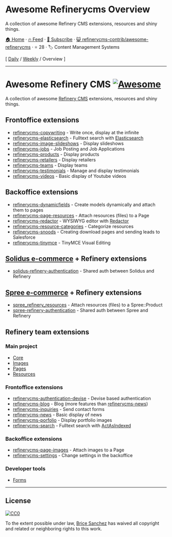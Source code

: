 # Awesome Refinerycms Overview

A collection of awesome Refinery CMS extensions, resources and shiny things.

[🏠 Home](/README.md) · [🔥 Feed](https://www.trackawesomelist.com/refinerycms-contrib/awesome-refinerycms/rss.xml) · [📮 Subscribe](https://trackawesomelist.us17.list-manage.com/subscribe?u=d2f0117aa829c83a63ec63c2f&id=36a103854c) · [😺 refinerycms-contrib/awesome-refinerycms](https://github.com/refinerycms-contrib/awesome-refinerycms) · ⭐ 28 · 🏷️ Content Management Systems

[ [Daily](/content/refinerycms-contrib/awesome-refinerycms/README.md) / [Weekly](/content/refinerycms-contrib/awesome-refinerycms/week/README.md) / Overview ]

---

# Awesome Refinery CMS [![Awesome](https://cdn.rawgit.com/sindresorhus/awesome/d7305f38d29fed78fa85652e3a63e154dd8e8829/media/badge.svg)](https://github.com/sindresorhus/awesome)

A collection of awesome [Refinery CMS](http://www.refinerycms.com/) extensions, resources and shiny things.

## Frontoffice extensions

*   [refinerycms-copywriting](https://github.com/unixcharles/refinerycms-copywriting) - Write once, display at the infinite
*   [refinerycms-elasticsearch](https://github.com/refinerycms-contrib/refinerycms-elasticsearch) - Fulltext search with [Elasticsearch](https://github.com/elastic/elasticsearch-ruby)
*   [refinerycms-image-slideshows](https://github.com/bisscomm/refinerycms-image-slideshows) - Display slideshows
*   [refinerycms-jobs](https://github.com/bisscomm/refinerycms-jobs) - Job Posting and Job Applications
*   [refinerycms-products](https://github.com/bisscomm/refinerycms-products) - Display products
*   [refinerycms-retailers](https://github.com/bisscomm/refinerycms-retailers) - Display retailers
*   [refinerycms-teams](https://github.com/bisscomm/refinerycms-teams) - Display teams
*   [refinerycms-testimonials](https://github.com/anitagraham/refinerycms-testimonials) - Manage and display testimonials
*   [refinerycms-videos](https://github.com/bisscomm/refinerycms-videos) - Basic display of Youtube videos

## Backoffice extensions

*   [refinerycms-dynamicfields](https://github.com/jfalameda/refinerycms-dynamicfields) - Create models dynamically and attach them to pages
*   [refinerycms-page-resources](https://github.com/anitagraham/refinerycms-page-resources) - Attach resources (files) to a Page
*   [refinerycms-redactor](https://github.com/rabid/refinerycms-redactor) - WYSIWYG editor with [Redactor](https://imperavi.com/redactor/)
*   [refinerycms-resource-categories](https://github.com/bisscomm/refinerycms-resource-categories) - Categorize resources
*   [refinerycms-snoods](https://github.com/cleverlemming/refinerycms-snoods) - Creating download pages and sending leads to Salesforce
*   [refinerycms-tinymce](https://github.com/ghoppe/refinerycms-tinymce) - TinyMCE Visual Editing

## [Solidus e-commerce](https://github.com/solidusio/solidus) + Refinery extensions

*   [solidus-refinery-authentication](https://github.com/refinerycms-contrib/solidus-refinery-authentication) - Shared auth between Solidus and Refinery

## [Spree e-commerce](https://github.com/spree/spree) + Refinery extensions

*   [spree\_refinery\_resources](https://github.com/bisscomm/spree_refinery_resources) - Attach resources (files) to a Spree::Product
*   [spree-refinery-authentication](https://github.com/refinerycms-contrib/spree-refinery-authentication) - Shared auth between Spree and Refinery

## Refinery team extensions

### Main project

*   [Core](https://github.com/refinery/refinerycms/tree/master/core)
*   [Images](https://github.com/refinery/refinerycms/tree/master/images)
*   [Pages](https://github.com/refinery/refinerycms/tree/master/pages)
*   [Resources](https://github.com/refinery/refinerycms/tree/master/resources)

### Frontoffice extensions

*   [refinerycms-authentication-devise](https://github.com/refinery/refinerycms-authentication-devise) - Devise based authentication
*   [refinerycms-blog](https://github.com/refinery/refinerycms-blog) - Blog (more features than [refinerycms-news](https://github.com/refinery/refinerycms-news))
*   [refinerycms-inquiries](https://github.com/refinery/refinerycms-inquiries) - Send contact forms
*   [refinerycms-news](https://github.com/refinery/refinerycms-news) - Basic display of news
*   [refinerycms-porfolio](https://github.com/refinery/refinerycms-portfolio) - Display portfolio images
*   [refinerycms-search](https://github.com/refinery/refinerycms-search) - Fulltext search with [ActAsIndexed](https://github.com/dougal/acts_as_indexed)

### Backoffice extensions

*   [refinerycms-page-images](https://github.com/refinery/refinerycms-page-images) - Attach images to a Page
*   [refinerycms-settings](https://github.com/refinery/refinerycms-settings) - Change settings in the backoffice

### Developer tools

*   [Forms](https://github.com/refinery/refinerycms-forms)

***

## License

[![CC0](https://i.creativecommons.org/p/zero/1.0/88x31.png)](https://creativecommons.org/publicdomain/zero/1.0/)

To the extent possible under law, [Brice Sanchez](http://brice-sanchez.com) has waived all copyright and related or neighboring rights to this work.

